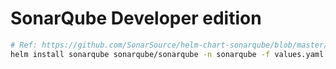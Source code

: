 # SonarQube Developer edition


```bash
# Ref: https://github.com/SonarSource/helm-chart-sonarqube/blob/master/charts/sonarqube/values.yaml
helm install sonarqube sonarqube/sonarqube -n sonarqube -f values.yaml

```